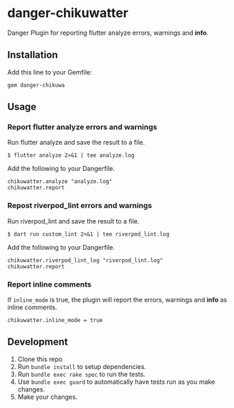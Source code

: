 # danger-chikuwatter

Danger Plugin for reporting flutter analyze errors, warnings and **info**.

## Installation

Add this line to your Gemfile:

```
gem danger-chikuwa
```

## Usage

### Report flutter analyze errors and warnings
Run flutter analyze and save the result to a file.

```
$ flutter analyze 2>&1 | tee analyze.log
```

Add the following to your Dangerfile.

```
chikuwatter.analyze "analyze.log"
chikuwatter.report
```

### Repost riverpod_lint errors and warnings
Run riverpod_lint and save the result to a file.

```
$ dart run custom_lint 2>&1 | tee riverpod_lint.log
```

Add the following to your Dangerfile.

```
chikuwatter.riverpod_lint_log "riverpod_lint.log"
chikuwatter.report
```

### Report inline comments

If `inline_mode` is true, the plugin will report the errors, warnings and **info** as inline comments.

```
chikuwatter.inline_mode = true
```

## Development

1. Clone this repo
2. Run `bundle install` to setup dependencies.
3. Run `bundle exec rake spec` to run the tests.
4. Use `bundle exec guard` to automatically have tests run as you make changes.
5. Make your changes.

